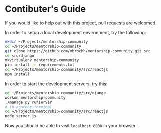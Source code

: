 # Contibuter's Guide

If you would like to help out with this project, pull requests are welcomed.

In order to setup a local development environment, try the following:

```bash
mkdir ~/Projects/mentorship-community
cd ~/Projects/mentorship-community
git clone https://github.com/mbrochh/mentorship-community.git src
cd src/django
mkvirtualenv mentorship-community
pip install -r requirements.txt
cd ~/Projects/mentorship-community/src/reactjs
npm install
```

In order to start the development servers, try this:

```bash
cd ~/Projects/mentorship-community/src/django
workon mentorship-community
./manage.py runserver
# in another terminal
cd ~/Projects/mentorship-community/src/reactjs
node server.js
```

Now you should be able to visit `localhost:8000` in your browser.
